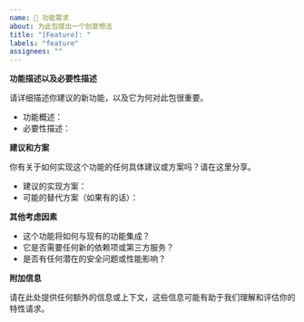 ```yaml
---  
name: 🚀 功能需求  
about: 为此包提出一个创意想法  
title: "[Feature]: "  
labels: "feature"  
assignees: ""
---  
```


<!--   
  请确保你已经阅读了项目的贡献指南和代码风格指南。  
  在提交特性请求之前，请搜索现有的问题和拉取请求，以避免重复工作。  
-->  

**功能描述以及必要性描述**

请详细描述你建议的新功能，以及它为何对此包很重要。

- 功能概述：
- 必要性描述：

**建议和方案**

你有关于如何实现这个功能的任何具体建议或方案吗？请在这里分享。

- 建议的实现方案：
- 可能的替代方案（如果有的话）：

**其他考虑因素**

- 这个功能将如何与现有的功能集成？
- 它是否需要任何新的依赖项或第三方服务？
- 是否有任何潜在的安全问题或性能影响？

**附加信息**

请在此处提供任何额外的信息或上下文，这些信息可能有助于我们理解和评估你的特性请求。
